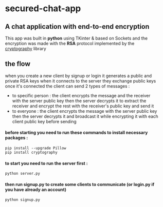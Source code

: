 # secured-chat-app
##  A chat application with end-to-end encryption 
This app was built in **python** using TKinter & based on Sockets and the encryption was made with the **RSA** protocol implemented by the [cryptography](https://cryptography.io/en/latest/) library
## the flow 
when you create a new client by signup or login it generates a public and private RSA keys when it connects to the server they exchange public keys
once it's connected the client can send 2 types of messages :
- to specific person : the client encrypts the message and the receiver with the server public key then the server decrypts it to extract the receiver and encrypt the rest with the receiver's public key and send it
- to everyone : the client encrypts the message with the server public key then the server decrypts it and broadcast it while encrypting it with each client public key before sending
#### before starting you need to run these commands to install necessary packages :
```
pip install --upgrade Pillow
pip install cryptography
```
#### to start you need to run the server first :
```
python server.py
```
#### then run signup.py to create some clients to communicate (or login.py if you have already an account) 
```
python signup.py
```
